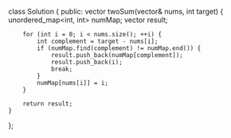 class Solution {
public:
    vector<int> twoSum(vector<int>& nums, int target) {
        unordered_map<int, int> numMap;
        vector<int> result;

        for (int i = 0; i < nums.size(); ++i) {
            int complement = target - nums[i];
            if (numMap.find(complement) != numMap.end()) {
                result.push_back(numMap[complement]);
                result.push_back(i);
                break;
            }
            numMap[nums[i]] = i;
        }

        return result;
    }
};
